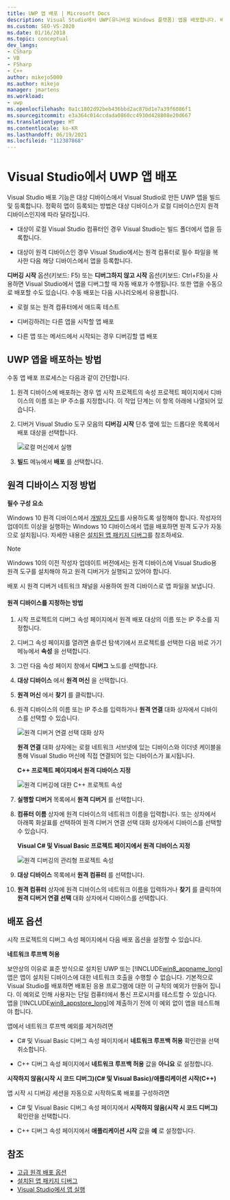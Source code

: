 ```yaml
---
title: UWP 앱 배포 | Microsoft Docs
description: Visual Studio에서 UWP(유니버설 Windows 플랫폼) 앱을 배포합니다. 배포를 위한 로컬 또는 원격 대상 디바이스를 지정합니다. 배포 옵션을 이해합니다.
ms.custom: SEO-VS-2020
ms.date: 01/16/2018
ms.topic: conceptual
dev_langs:
- CSharp
- VB
- FSharp
- C++
author: mikejo5000
ms.author: mikejo
manager: jmartens
ms.workload:
- uwp
ms.openlocfilehash: 0a1c1802d92beb436bbd2ac87bd1e7a39f6086f1
ms.sourcegitcommit: e3a364c014ccdada0860cc4930d428808e20d667
ms.translationtype: HT
ms.contentlocale: ko-KR
ms.lasthandoff: 06/19/2021
ms.locfileid: "112387868"
---
```

# <a name="deploy-uwp-apps-from-visual-studio"></a>Visual Studio에서 UWP 앱 배포

Visual Studio 배포 기능은 대상 디바이스에서 Visual Studio로 만든 UWP 앱을 빌드 및 등록합니다. 정확히 앱이 등록되는 방법은 대상 디바이스가 로컬 디바이스인지 원격 디바이스인지에 따라 달라집니다.

- 대상이 로컬 Visual Studio 컴퓨터인 경우 Visual Studio는 빌드 폴더에서 앱을 등록합니다.

- 대상이 원격 디바이스인 경우 Visual Studio에서는 원격 컴퓨터로 필수 파일을 복사한 다음 해당 디바이스에서 앱을 등록합니다.

**디버깅 시작** 옵션(키보드: F5) 또는 **디버그하지 않고 시작** 옵션(키보드: Ctrl+F5)을 사용하면 Visual Studio에서 앱을 디버그할 때 자동 배포가 수행됩니다. 또한 앱을 수동으로 배포할 수도 있습니다. 수동 배포는 다음 시나리오에서 유용합니다.

- 로컬 또는 원격 컴퓨터에서 애드혹 테스트

- 디버깅하려는 다른 앱을 시작할 앱 배포

- 다른 앱 또는 메서드에서 시작되는 경우 디버깅할 앱 배포

## <a name="how-to-deploy-a-uwp-app"></a><a name="BKMK_How_to_deploy_a_Windows_Store_app"></a> UWP 앱을 배포하는 방법
 수동 앱 배포 프로세스는 다음과 같이 간단합니다.

1. 원격 디바이스에 배포하는 경우 앱 시작 프로젝트의 속성 프로젝트 페이지에서 디바이스의 이름 또는 IP 주소를 지정합니다. 이 작업 단계는 이 항목 아래에 나열되어 있습니다.

2. 디버거 Visual Studio 도구 모음의 **디버깅 시작** 단추 옆에 있는 드롭다운 목록에서 배포 대상을 선택합니다.

     ![로컬 머신에서 실행](../debugger/media/vsrun_f5_local.png "VSRUN_F5_Local")

3. **빌드** 메뉴에서 **배포** 를 선택합니다.

## <a name="how-to-specify-a-remote-device"></a><a name="BKMK_How_to_specify_a_remote_device"></a> 원격 디바이스 지정 방법

**필수 구성 요소**

Windows 10 원격 디바이스에서 [개발자 모드](/windows/uwp/get-started/enable-your-device-for-development)를 사용하도록 설정해야 합니다. 작성자의 업데이트 이상을 실행하는 Windows 10 디바이스에서 앱을 배포하면 원격 도구가 자동으로 설치됩니다. 자세한 내용은 [설치된 앱 패키지 디버그](../debugger/debug-installed-app-package.md)를 참조하세요.

> [!NOTE]
> Windows 10의 이전 작성자 업데이트 버전에서는 원격 디바이스에 Visual Studio용 원격 도구를 설치해야 하고 원격 디버거가 실행되고 있어야 합니다.

배포 시 원격 디버거 네트워크 채널을 사용하여 원격 디바이스로 앱 파일을 보냅니다.

#### <a name="to-specify-a-remote-device"></a>원격 디바이스를 지정하는 방법

1. 시작 프로젝트의 디버그 속성 페이지에서 원격 배포 대상의 이름 또는 IP 주소를 지정합니다.

2. 디버그 속성 페이지를 열려면 솔루션 탐색기에서 프로젝트를 선택한 다음 바로 가기 메뉴에서 **속성** 을 선택합니다.

3. 그런 다음 속성 페이지 창에서 **디버그** 노드를 선택합니다.

4. **대상 디바이스** 에서 **원격 머신** 을 선택합니다.

5. **원격 머신** 에서 **찾기** 를 클릭합니다.

6. 원격 디바이스의 이름 또는 IP 주소를 입력하거나 **원격 연결** 대화 상자에서 디바이스를 선택할 수 있습니다.

    ![원격 디버거 연결 선택 대화 상자](../debugger/media/vsrun_selectremotedebuggerdlg.png "VSRUN_SelectRemoteDebuggerDlg")

    **원격 연결** 대화 상자에는 로컬 네트워크 서브넷에 있는 디바이스와 이더넷 케이블을 통해 Visual Studio 머신에 직접 연결되어 있는 디바이스가 표시됩니다.

   **C++ 프로젝트 페이지에서 원격 디바이스 지정**

   ![원격 디버깅에 대한 C&#43;&#43; 프로젝트 속성](../debugger/media/vsrun_cpp_projprop_remote.png "VSRUN_CPP_ProjProp_Remote")

7. **실행할 디버거** 목록에서 **원격 디버거** 를 선택합니다.

8. **컴퓨터 이름** 상자에 원격 디바이스의 네트워크 이름을 입력합니다. 또는 상자에서 아래쪽 화살표를 선택하여 원격 디버거 연결 선택 대화 상자에서 디바이스를 선택할 수 있습니다.

   **Visual C# 및 Visual Basic 프로젝트 페이지에서 원격 디바이스 지정**

   ![원격 디버깅의 관리형 프로젝트 속성](../debugger/media/vsrun_managed_projprop_remote.png "VSRUN_Managed_ProjProp_Remote")

9. **대상 디바이스** 목록에서 **원격 컴퓨터** 를 선택합니다.

10. **원격 컴퓨터** 상자에 원격 디바이스의 네트워크 이름을 입력하거나 **찾기** 를 클릭하여 **원격 디버거 연결 선택** 대화 상자에서 디바이스를 선택합니다.

## <a name="deployment-options"></a><a name="BKMK_Deployment_options"></a> 배포 옵션

시작 프로젝트의 디버그 속성 페이지에서 다음 배포 옵션을 설정할 수 있습니다.

**네트워크 루프백 허용**

보안상의 이유로 표준 방식으로 설치된 UWP 또는 [!INCLUDE[win8_appname_long](../debugger/includes/win8_appname_long_md.md)] 앱은 앱이 설치된 디바이스에 대한 네트워크 호출을 수행할 수 없습니다. 기본적으로 Visual Studio를 배포하면 배포된 응용 프로그램에 대한 이 규칙의 예외가 만들어 집니다. 이 예외로 인해 사용자는 단일 컴퓨터에서 통신 프로시저를 테스트할 수 있습니다. 앱을 [!INCLUDE[win8_appstore_long](../debugger/includes/win8_appstore_long_md.md)]에 제출하기 전에 이 예외 없이 앱을 테스트해야 합니다.

앱에서 네트워크 루프백 예외를 제거하려면

- C# 및 Visual Basic 디버그 속성 페이지에서 **네트워크 루프백 허용** 확인란을 선택 취소합니다.

- C++ 디버그 속성 페이지에서 **네트워크 루프백 허용** 값을 **아니요** 로 설정합니다.

**시작하지 않음(시작 시 코드 디버그)(C# 및 Visual Basic)/애플리케이션 시작(C++)**

앱 시작 시 디버깅 세션을 자동으로 시작하도록 배포를 구성하려면

- C# 및 Visual Basic 디버그 속성 페이지에서 **시작하지 않음(시작 시 코드 디버그)** 확인란을 선택합니다.

- C++ 디버그 속성 페이지에서 **애플리케이션 시작** 값을 **예** 로 설정합니다.

## <a name="see-also"></a>참조

- [고급 원격 배포 옵션](/windows/uwp/debug-test-perf/deploying-and-debugging-uwp-apps#advanced-remote-deployment-options)
- [설치된 앱 패키지 디버그](../debugger/debug-installed-app-package.md)
- [Visual Studio에서 앱 실행](debugging-windows-store-and-windows-universal-apps.md)
